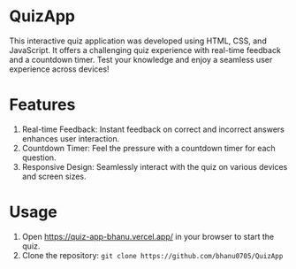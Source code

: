 # QuizApp
This interactive quiz application was developed using HTML, CSS, and JavaScript. 
It offers a challenging quiz experience with real-time feedback and a countdown timer. 
Test your knowledge and enjoy a seamless user experience across devices!
# Features
1. Real-time Feedback: Instant feedback on correct and incorrect answers enhances user interaction.
2. Countdown Timer: Feel the pressure with a countdown timer for each question.
3. Responsive Design: Seamlessly interact with the quiz on various devices and screen sizes.
# Usage
1. Open https://quiz-app-bhanu.vercel.app/ in your browser to start the quiz.
2. Clone the repository: `git clone https://github.com/bhanu0705/QuizApp`



